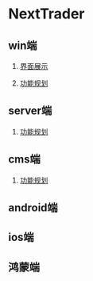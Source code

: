# NextTrader
## win端
1. [界面展示](https://github.com/calmstreet/NextTrader/issues/1#issuecomment-2236873200)

2. [功能规划](https://github.com/calmstreet/NextTrader/issues/3)

## server端
1. [功能规划](https://github.com/calmstreet/NextTrader/issues/2)

## cms端
1. [功能规划](https://github.com/calmstreet/NextTrader/issues/4)

## android端

## ios端

## 鸿蒙端
